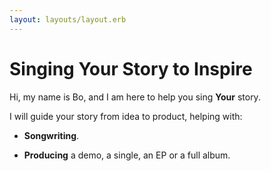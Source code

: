 ```yaml
---
layout: layouts/layout.erb
---
```

# Singing Your Story to Inspire

Hi, my name is Bo, and I am here to help you sing **Your** story.

I will guide your story from idea to product, helping with:

* **Songwriting**.

* **Producing** a demo, a single, an EP or a full album.
